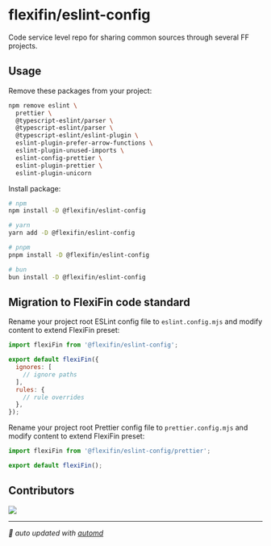 # flexifin/eslint-config

Code service level repo for sharing common sources through several FF projects.

## Usage

Remove these packages from your project:

```bash
npm remove eslint \
  prettier \
  @typescript-eslint/parser \
  @typescript-eslint/parser \
  @typescript-eslint/eslint-plugin \
  eslint-plugin-prefer-arrow-functions \
  eslint-plugin-unused-imports \
  eslint-config-prettier \
  eslint-plugin-prettier \
  eslint-plugin-unicorn
```

Install package:

<!-- automd:pm-install auto=false dev -->

```sh
# npm
npm install -D @flexifin/eslint-config

# yarn
yarn add -D @flexifin/eslint-config

# pnpm
pnpm install -D @flexifin/eslint-config

# bun
bun install -D @flexifin/eslint-config
```

<!-- /automd -->

## Migration to FlexiFin code standard

Rename your project root ESLint config file to `eslint.config.mjs` and modify content to extend FlexiFin preset:

```js
import flexiFin from '@flexifin/eslint-config';

export default flexiFin({
  ignores: [
    // ignore paths
  ],
  rules: {
    // rule overrides
  },
});
```

Rename your project root Prettier config file to `prettier.config.mjs` and modify content to extend FlexiFin preset:

```js
import flexiFin from '@flexifin/eslint-config/prettier';

export default flexiFin();
```

## Contributors

<a href="https://github.com/flexifincz/eslint-config/graphs/contributors">
<img src="https://contrib.rocks/image?repo=flexifincz/eslint-config" />
</a>

<!-- /automd -->

<!-- automd:with-automd -->

---

_🤖 auto updated with [automd](https://automd.unjs.io)_

<!-- /automd -->

